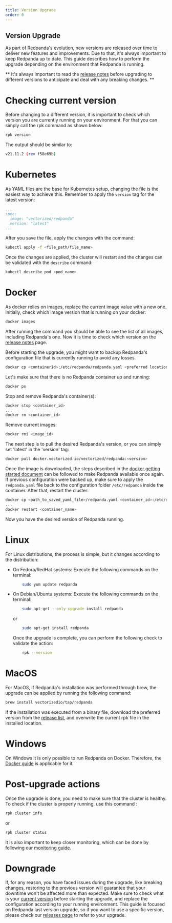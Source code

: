 ```yaml
---
title: Version Upgrade
order: 0
---
```


## Version Upgrade

As part of Redpanda's evolution, new versions are released over time to deliver new features and improvements.
Due to that, it's always important to keep Redpanda up to date. This guide describes how to perform the upgrade depending on the environment that Redpanda is running.

** It's always important to read the [release notes](https://github.com/vectorizedio/redpanda/releases) before upgrading to different versions to anticipate and deal with any breaking changes. **

# Checking current version

Before changing to a different version, it is important to check which version you are currently running on your environment.
For that you can simply call the rpk command as shown below:
```bash
rpk version
```

The output should be similar to:
```bash
v21.11.2 (rev f58e69b)
```

# Kubernetes
As YAML files are the base for Kubernetes setup, changing the file is the easiest way to achieve this. Remember to apply the `version` tag for the latest version: 
```yaml
...
spec:
  image: "vectorized/redpanda"
  version: "latest"
...
```

After you save the file, apply the changes with the command:
```bash
kubectl apply -f <file_path/file_name>
```

Once the changes are applied, the cluster will restart and the changes can be validated with the `describe` command:
```bash
kubectl describe pod <pod_name>
```

# Docker
As docker relies on images, replace the current image value with a new one.
Initially, check which image version that is running on your docker:
```bash
docker images
```

After running the command you should be able to see the list of all images, including Redpanda's one. Now it is time to check which version on the [release notes](https://github.com/vectorizedio/redpanda/releases) page.

Before starting the upgrade, you might want to backup Redpanda's configuration file that is currently running to avoid any losses.

```bash
docker cp <containerId>:/etc/redpanda/redpanda.yaml <preferred location>
```

Let's make sure that there is no Redpanda container up and running:

```bash
docker ps
```

Stop and remove Redpanda's container(s):

```bash
docker stop <container_id>
...
docker rm <container_id>
```

Remove current images:

```bash
docker rmi <image_id>
```

The next step is to pull the desired Redpanda's version, or you can simply set 'latest' in the 'version' tag:
```bash
docker pull docker.vectorized.io/vectorized/redpanda:<version>
```

Once the image is downloaded, the steps described in the [docker getting started document](./quick-start-docker.md) can be followed to make Redpanda available once again.
If previous configuration were backed up, make sure to apply the `redpanda.yaml` file back to the configuration folder `/etc/redpanda` inside the container. After that, restart the cluster:
```bash
docker cp <path_to_saved_yaml_file>/redpanda.yaml <container_id>:/etc/redpanda
...
docker restart <container_name>
```

Now you have the desired version of Redpanda running.

# Linux
For Linux distributions, the process is simple, but it changes according to the distribution:
- On Fedora/RedHat systems:
    Execute the following commands on the terminal:
    ```bash
        sudo yum update redpanda
    ```

- On Debian/Ubuntu systems:
    Execute the following commands on the terminal:
    ```bash
        sudo apt-get --only-upgrade install redpanda
    ```

    or
    ```bash
        sudo apt-get install redpanda
    ```

    Once the upgrade is complete, you can perform the following check to validate the action:
    ```bash
        rpk --version
    ```

# MacOS
For MacOS, if Redpanda's installation was performed through brew, the upgrade can be applied by running the following command:
```bash
brew install vectorizedio/tap/redpanda
```

If the installation was executed from a binary file, download the preferred version from the [release list](https://github.com/vectorizedio/redpanda/releases), and overwrite the current rpk file in the installed location.
 

# Windows
On Windows it is only possible to run Redpanda on Docker. Therefore, the [Docker guide](#docker) is applicable for it.

# Post-upgrade actions
Once the upgrade is done, you need to make sure that the cluster is healthy.
To check if the cluster is properly running, use this command :
```bash
rpk cluster info
```

or
```bash
rpk cluster status
```

It is also important to keep closer monitoring, which can be done by following our [monitoring guide](./monitoring.md).

# Downgrade
If, for any reason, you have faced issues during the upgrade, like breaking changes, restoring to the previous version will guarantee that your downtime won't be affected more than expected.
Make sure to check what is your [current version](#checking-current-version) before starting the upgrade, and replace the configuration according to your running environment.
This guide is focused on Redpanda last version upgrade, so if you want to use a specific version, please check our [releases page](https://github.com/vectorizedio/redpanda/releases) to refer to your upgrade.